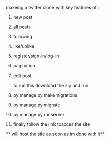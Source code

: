 makeing a twitter clone with key features of :
1. new post
2. all posts
3. following
4. like/unlike
5. register/sign-in/log-in
6. pagination
7. edit post

   to run this download the zip and run
8. py manage.py makemigrations
9. py manage.py migrate
10. py manage.py runserver
11. finally follow the link toacces the site

** will host the site as soon as im done with it**
